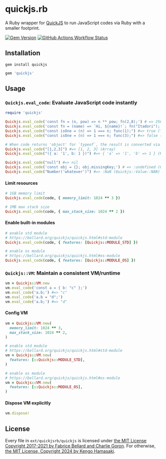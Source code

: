 # quickjs.rb

A Ruby wrapper for [QuickJS](https://bellard.org/quickjs) to run JavaScript codes via Ruby with a smaller footprint.

[![Gem Version](https://img.shields.io/gem/v/quickjs?style=for-the-badge)](https://rubygems.org/gems/quickjs) [![GitHub Actions Workflow Status](https://img.shields.io/github/actions/workflow/status/hmsk/quickjs.rb/main.yml?style=for-the-badge)](https://github.com/hmsk/quickjs.rb/actions/workflows/main.yml)


## Installation

```
gem install quickjs
```

```rb
gem 'quickjs'
```

## Usage

### `Quickjs.eval_code`: Evaluate JavaScript code instantly

```rb
require 'quickjs'

Quickjs.eval_code('const fn = (n, pow) => n ** pow; fn(2,8);') # => 256
Quickjs.eval_code('const fn = (name) => `Hi, ${name}!`; fn("Itadori");') # => "Hi, Itadori!
Quickjs.eval_code("const isOne = (n) => 1 === n; func(1);") #=> true (TrueClass)
Quickjs.eval_code("const isOne = (n) => 1 === n; func(3);") #=> false (FalseClass)

# When code returns 'object' for `typeof`, the result is converted via JSON.stringify (JS) -> JSON.parse (Ruby)
Quickjs.eval_code("[1,2,3]") #=> [1, 2, 3] (Array)
Quickjs.eval_code("({ a: '1', b: 1 })") #=> { 'a' => '1', 'b' => 1 } (Hash)

Quickjs.eval_code("null") #=> nil
Quickjs.eval_code('const obj = {}; obj.missingKey;') # => :undefined (Quickjs::Value::Undefined)
Quickjs.eval_code("Number('whatever')") #=> :NaN (Quickjs::Value::NAN)
```

#### Limit resources

```rb
# 1GB memory limit
Quickjs.eval_code(code, { memory_limit: 1024 ** 3 })

# 1MB max stack size
Quickjs.eval_code(code, { max_stack_size: 1024 ** 2 })
```

#### Enable built-in modules

```rb
# enable std module
# https://bellard.org/quickjs/quickjs.html#std-module
Quickjs.eval_code(code, { features: [Quickjs::MODULE_STD] })

# enable os module
# https://bellard.org/quickjs/quickjs.html#os-module
Quickjs.eval_code(code, { features: [Quickjs::MODULE_OS] })
```

### `Quickjs::VM`: Maintain a consistent VM/runtime

```rb
vm = Quickjs::VM.new
vm.eval_code('const a = { b: "c" };')
vm.eval_code('a.b;') #=> "c"
vm.eval_code('a.b = "d";')
vm.eval_code('a.b;') #=> "d"
```

#### Config VM

```rb
vm = Quickjs::VM.new(
  memory_limit: 1024 ** 3,
  max_stack_size: 1024 ** 2,
)
```

```rb
# enable std module
# https://bellard.org/quickjs/quickjs.html#std-module
vm = Quickjs::VM.new(
  features: [::Quickjs::MODULE_STD],
)

# enable os module
# https://bellard.org/quickjs/quickjs.html#os-module
vm = Quickjs::VM.new(
  features: [::Quickjs::MODULE_OS],
)
```

#### Dispose VM explicitly

```rb
vm.dispose!
```

## License

Every file in `ext/quickjsrb/quickjs` is licensed under [the MIT License Copyright 2017-2021 by Fabrice Bellard and Charlie Goron](/ext/quickjsrb/quickjs/LICENSE).
For otherwise, [the MIT License, Copyright 2024 by Kengo Hamasaki](/LICENSE).
